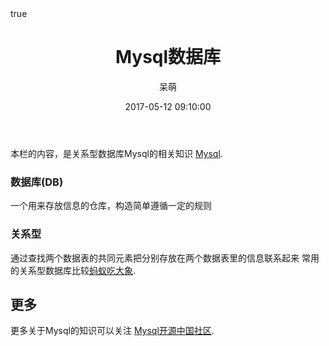 ﻿---
layout:            post
title:             "Mysql数据库"
date:              2017-05-12 09:10:00 
tags:              数据库 
category:          数据库
author:            呆萌
math:              true
---
本栏的内容，是关系型数据库Mysql的相关知识 [Mysql](https://www.mysql.com/). 

### 数据库(DB)
一个用来存放信息的仓库，构造简单遵循一定的规则
### 关系型
通过查找两个数据表的共同元素把分别存放在两个数据表里的信息联系起来
常用的关系型数据库比较[蚂蚁吃大象](http://www.cnblogs.com/jeakeven/p/5344038.html).

## 更多

更多关于Mysql的知识可以关注 [Mysql开源中国社区](https://www.oschina.net/translate/tag/mysql).